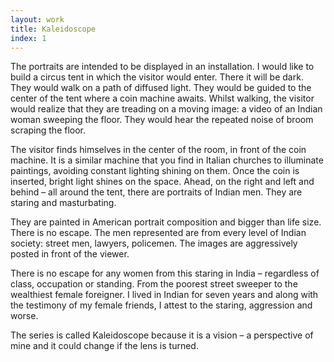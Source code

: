 ```yaml
---
layout: work
title: Kaleidoscope
index: 1
---
```


The portraits are intended to be displayed in an installation. I would like to build a circus tent in which the visitor would enter. There it will be dark. They would walk on a path of diffused light. They would be guided to the center of the tent where a coin machine awaits. Whilst walking, the visitor would realize that they are treading on a moving image: a video of an Indian woman sweeping the floor. They would hear the repeated noise of broom scraping the floor.

The visitor finds himselves in the center of the room, in front of the coin machine. It is a similar machine that you find in Italian churches to illuminate paintings, avoiding constant lighting shining on them. Once the coin is inserted, bright light shines on the space. Ahead, on the right and left and behind – all around the tent, there are portraits of Indian men. They are staring and masturbating.

They are painted in American portrait composition and bigger than life size. There is no escape. The men represented are from every level of Indian society: street men, lawyers, policemen. The images are aggressively posted in front of the viewer.

There is no escape for any women from this staring in India – regardless of class, occupation or standing. From the poorest street sweeper to the wealthiest female foreigner. I lived in Indian for seven years and along with the testimony of my female friends, I attest to the staring, aggression and worse.

The series is called Kaleidoscope because it is a vision – a perspective of mine and it could change if the lens is turned.
